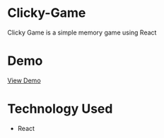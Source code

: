 # Clicky-Game
Clicky Game is a simple memory game using React
<br />

# Demo 
[View Demo](https://stormy-beyond-78297.herokuapp.com/)
<br />

# Technology Used
* React